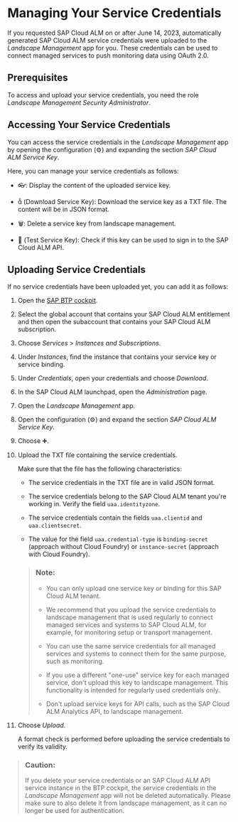 <!-- loio87b78510c8cd4d4781249f0973ebaf17 -->

<link rel="stylesheet" type="text/css" href="../css/sap-icons.css"/>

# Managing Your Service Credentials

If you requested SAP Cloud ALM on or after June 14, 2023, automatically generated SAP Cloud ALM service credentials were uploaded to the *Landscape Management* app for you. These credentials can be used to connect managed services to push monitoring data using OAuth 2.0.



<a name="loio87b78510c8cd4d4781249f0973ebaf17__section_fhc_m3b_nxb"/>

## Prerequisites

To access and upload your service credentials, you need the role *Landscape Management Security Administrator*.



<a name="loio87b78510c8cd4d4781249f0973ebaf17__section_gq4_htz_lxb"/>

## Accessing Your Service Credentials

You can access the service credentials in the *Landscape Management* app by opening the configuration \(:gear:\) and expanding the section *SAP Cloud ALM Service Key*.

Here, you can manage your service credentials as follows:

-   :eyeglasses:: Display the content of the uploaded service key.

-   <span class="SAP-icons-V5"></span> \(Download Service Key\): Download the service key as a TXT file. The content will be in JSON format.

-   :wastebasket:: Delete a service key from landscape management.

-   <span class="SAP-icons-V5"></span> \(Test Service Key\): Check if this key can be used to sign in to the SAP Cloud ALM API.




<a name="loio87b78510c8cd4d4781249f0973ebaf17__section_qpg_2tz_lxb"/>

## Uploading Service Credentials

If no service credentials have been uploaded yet, you can add it as follows:

1.  Open the [SAP BTP cockpit](https://cockpit.btp.cloud.sap/).

2.  Select the global account that contains your SAP Cloud ALM entitlement and then open the subaccount that contains your SAP Cloud ALM subscription.

3.  Choose *Services* \> *Instances and Subscriptions*.

4.  Under *Instances*, find the instance that contains your service key or service binding.

5.  Under *Credentials*, open your credentials and choose *Download*.

6.  In the SAP Cloud ALM launchpad, open the *Administration* page.

7.  Open the *Landscape Management* app.

8.  Open the configuration \(:gear:\) and expand the section *SAP Cloud ALM Service Key*.

9.  Choose :heavy_plus_sign:.

10. Upload the TXT file containing the service credentials.

    Make sure that the file has the following characteristics:

    -   The service credentials in the TXT file are in valid JSON format.

    -   The service credentials belong to the SAP Cloud ALM tenant you're working in. Verify the field `uaa.identityzone`.

    -   The service credentials contain the fields `uaa.clientid` and `uaa.clientsecret`.

    -   The value for the field `uaa.credential-type` is `binding-secret` \(approach without Cloud Foundry\) or `instance-secret` \(approach with Cloud Foundry\).


    > ### Note:  
    > -   You can only upload one service key or binding for this SAP Cloud ALM tenant.
    > 
    > -   We recommend that you upload the service credentials to landscape management that is used regularly to connect managed services and systems to SAP Cloud ALM, for example, for monitoring setup or transport management.
    > 
    > -   You can use the same service credentials for all managed services and systems to connect them for the same purpose, such as monitoring.
    > 
    > -   If you use a different "one-use" service key for each managed service, don't upload this key to landscape management. This functionality is intended for regularly used credentials only.
    > 
    > -   Don't upload service keys for API calls, such as the SAP Cloud ALM Analytics API, to landscape management.

11. Choose *Upload*.

    A format check is performed before uploading the service credentials to verify its validity.




> ### Caution:  
> If you delete your service credentials or an SAP Cloud ALM API service instance in the BTP cockpit, the service credentials in the *Landscape Management* app will not be deleted automatically. Please make sure to also delete it from landscape management, as it can no longer be used for authentication.

